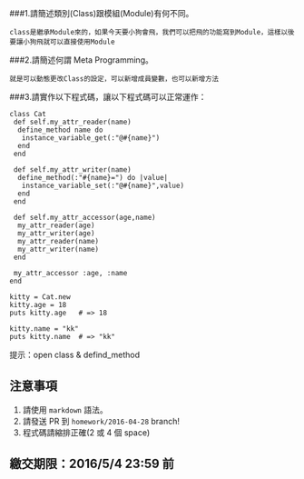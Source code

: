 ###1.請簡述類別(Class)跟模組(Module)有何不同。
```
class是繼承Module來的，如果今天要小狗會飛，我們可以把飛的功能寫到Module，這樣以後要讓小狗飛就可以直接使用Module
```
###2.請簡述何謂 Meta Programming。
```
就是可以動態更改Class的設定，可以新增成員變數，也可以新增方法
```
###3.請實作以下程式碼，讓以下程式碼可以正常運作：
```
class Cat
 def self.my_attr_reader(name)
  define_method name do
   instance_variable_get(:"@#{name}")
  end
 end

 def self.my_attr_writer(name)
  define_method(:"#{name}=") do |value|
   instance_variable_set(:"@#{name}",value)
  end
 end

 def self.my_attr_accessor(age,name)
  my_attr_reader(age)
  my_attr_writer(age)
  my_attr_reader(name)
  my_attr_writer(name)
 end

 my_attr_accessor :age, :name
end

kitty = Cat.new
kitty.age = 18
puts kitty.age   # => 18

kitty.name = "kk"
puts kitty.name  # => "kk"
```

提示：open class & defind_method

## 注意事項

1. 請使用 `markdown` 語法。
2. 請發送 PR 到 `homework/2016-04-28` branch!
3. 程式碼請縮排正確(2 或 4 個 space) 

## 繳交期限：2016/5/4 23:59 前
